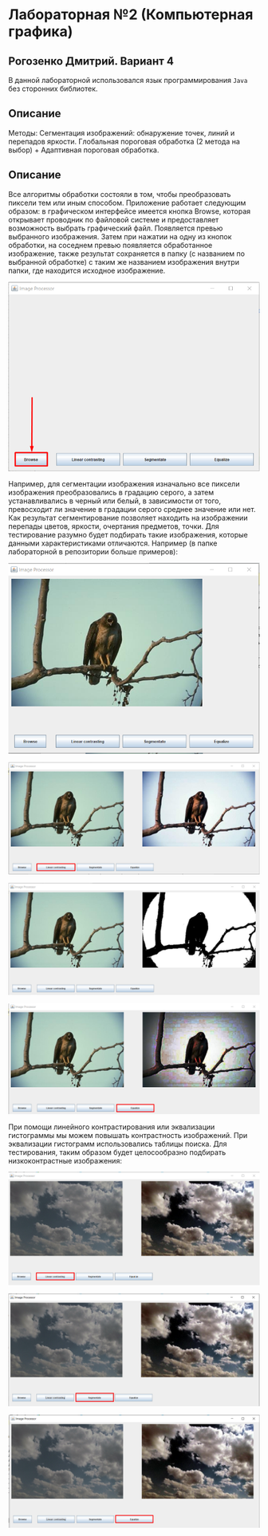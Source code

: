# Лабораторная №2 (Компьютерная графика)

## Рогозенко Дмитрий. Вариант 4

В данной лабораторной использовался язык программирования ```Java``` без сторонних библиотек. 

## Описание

Методы: Сегментация изображений: обнаружение точек, линий и перепадов яркости. Глобальная пороговая обработка (2 метода на выбор) + Адаптивная пороговая обработка.

## Описание

Все алгоритмы обработки состояли в том, чтобы преобразовать пиксели тем или иным способом. Приложение работает следующим образом: в графическом интерфейсе имеется кнопка Browse, 
которая открывает проводник по файловой системе и предоставляет возможность выбрать графический файл. Появляется превью выбранного изображения. 
Затем при нажатии на одну из кнопок обработки, на соседнем превью появляется обработанное изображение, также результат сохраняется в папку 
(с названием по выбранной обработке) с таким же названием изображения внутри папки, где находится исходное изображение.

![Screen of work example_1](https://github.com/RedExtreme12/CG_lab_3/blob/master/screens/screen_1.png)

Например, для сегментации изображения изначально все пиксели изображения преобразовались в градацию серого, а затем устанавливались в черный или белый, в зависимости от того, превосходит ли значение в градации серого среднее значение или нет. Как результат сегментирование позволяет находить на изображении перепады цветов, яркости, очертания предметов, точки. Для тестирование разумно будет подбирать такие изображения, которые данными характеристиками отличаются. Например (в папке лабораторной в репозитории больше примеров):

![Screen of work example_2](https://github.com/RedExtreme12/CG_lab_3/blob/master/screens/screen_2.png)

![Screen of work example_3](https://github.com/RedExtreme12/CG_lab_3/blob/master/screens/screen_3.png)

![Screen of work example_4](https://github.com/RedExtreme12/CG_lab_3/blob/master/screens/screen_4.png)

![Screen of work example_5](https://github.com/RedExtreme12/CG_lab_3/blob/master/screens/screen_5.png)

При помощи линейного контрастирования или эквализации гистограммы мы можем повышать контрастность изображений. При эквализации гистограмм использовались таблицы поиска. Для тестирования, таким образом будет целосообразно подбирать низкоконтрастные изображения:

![Screen of work example_6](https://github.com/RedExtreme12/CG_lab_3/blob/master/screens/screen_6.png)

![Screen of work example_7](https://github.com/RedExtreme12/CG_lab_3/blob/master/screens/screen_7.png)

![Screen of work example_8](https://github.com/RedExtreme12/CG_lab_3/blob/master/screens/screen_8.png)
